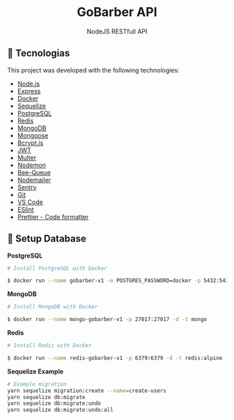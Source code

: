 <h1 align="center">GoBarber API</h1>

<p align="center">
  NodeJS RESTfull API
</p>

## :rocket: Tecnologias

This project was developed with the following technologies:

- [Node.js][nodejs]
- [Express]
- [Docker]
- [Sequelize]
- [PostgreSQL][postgre]
- [Redis]
- [MongoDB]
- [Mongoose]
- [Bcrypt.js][bcryptjs]
- [JWT]
- [Multer]
- [Nodemon]
- [Bee-Queue][bee]
- [Nodemailer]
- [Sentry]
- [Git]
- [VS Code][vscode]
- [ESlint][lint]
- [Prettier - Code formatter][prettier]

## :floppy_disk: Setup Database

**PostgreSQL**

```bash
# Install PostgreSQL with Docker

$ docker run --name gobarber-v1 -e POSTGRES_PASSWORD=docker -p 5432:5432 -d postgres
```

**MongoDB**

```bash
# Install MongoDB with Docker

$ docker run --name mongo-gobarber-v1 -p 27017:27017 -d -t mongo
```

**Redis**

```bash
# Install Redis with Docker

$ docker run --name redis-gobarber-v1 -p 6379:6379 -d -t redis:alpine
```

**Sequelize Example**

```bash
# Example migration
yarn sequelize migration:create --name=create-users
yarn sequelize db:migrate
yarn sequelize db:migrate:undo
yarn sequelize db:migrate:undo:all
```

[nodejs]: https://nodejs.org/en/
[express]: https://www.npmjs.com/package/express
[docker]: https://www.docker.com/
[bcryptjs]: https://www.npmjs.com/package/bcryptjs
[multer]: https://www.npmjs.com/package/multer
[postgre]: https://www.postgresql.org/
[sequelize]: https://sequelize.org/
[mongodb]: https://www.mongodb.com/
[mongoose]: https://mongoosejs.com/
[redis]: https://redis.io/
[bee]: https://github.com/bee-queue/bee-queue
[nodemailer]: https://www.npmjs.com/package/nodemailer
[nodemon]: https://www.npmjs.com/package/nodemon
[sentry]: https://sentry.io/
[jwt]: https://jwt.io/
[vscode]: https://code.visualstudio.com/
[lint]: https://marketplace.visualstudio.com/items?itemName=dbaeumer.vscode-eslint
[prettier]: https://marketplace.visualstudio.com/items?itemName=esbenp.prettier-vscode
[git]: https://git-scm.com/
